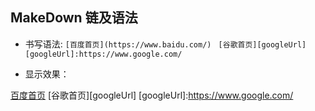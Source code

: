 ## MakeDown 链及语法

- 书写语法:
` [百度首页](https://www.baidu.com/)  `
`[谷歌首页][googleUrl]`
`[googleUrl]:https://www.google.com/`

- 显示效果：

 [百度首页](https://www.baidu.com/)
 [谷歌首页][googleUrl]
 [googleUrl]:https://www.google.com/